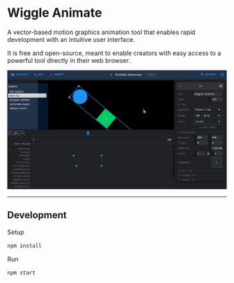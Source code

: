 # Wiggle Animate
A vector-based motion graphics animation tool that enables rapid development with an intuitive user interface.

It is free and open-source, meant to enable creators with easy access to a powerful tool directly in their web browser.

![A screenshot of the web application](./docs/wiggle-cover.png)

---

## Development

Setup

```sh
npm install
```

Run

```sh
npm start
```
